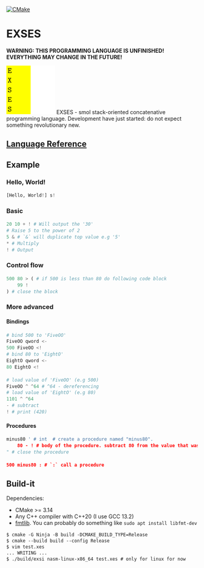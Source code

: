 [![CMake](https://github.com/EndeyshentLabs/EXSES/actions/workflows/cmake.yml/badge.svg)](https://github.com/EndeyshentLabs/EXSES/actions/workflows/cmake.yml)

# EXSES

**WARNING: THIS PROGRAMMING LANGUAGE IS UNFINISHED! EVERYTHING MAY CHANGE IN THE FUTURE!** 

<img src="./assets/logo1.png" alt="EXSES logp" width="128" />
EXSES - smol stack-oriented concatenative programming language. Development have just started: do not expect something revolutionary new.

## [Language Reference](./REFERENCE.md)

## Example

### Hello, World!

```python
[Hello, World!] s!
```

### Basic

```python
20 10 + ! # Will output the '30'
# Raise 5 to the power of 2
5 & # `&` will duplicate top value e.g '5'
* # Multiply
! # Output
```

### Control flow

```python
500 80 > ( # if 500 is less than 80 do following code block
    99 !
) # close the block
```

### More advanced

#### Bindings

```python
# bind 500 to 'FiveOO'
FiveOO qword <-
500 FiveOO <!
# bind 80 to 'EightO'
EightO qword <-
80 EightO <!

# load value of 'FiveOO' (e.g 500)
FiveOO ^ ^64 # ^64 - dereferencing
# load value of 'EightO' (e.g 80)
1101 ^ ^64
- # subtract
! # print (420)
```

#### Procedures

```python
minus80 ' # int  # create a procedure named "minus80".
    80 - ! # body of the procedure. subtract 80 from the value that was on top of the stack when procedure was invoked and print the result
" # close the procedure

500 minus80 : # `:` call a procedure
```

## Build-it

Dependencies:

- CMake >= 3.14
- Any C++ compiler with C++20 (I use GCC 13.2)
- [fmtlib](https://github.com/fmtlib/fmt). You can probably do something like `sudo apt install libfmt-dev`

```console
$ cmake -G Ninja -B build -DCMAKE_BUILD_TYPE=Release
$ cmake --build build --config Release
$ vim test.xes
... WRITING ...
$ ./build/exsi nasm-linux-x86_64 test.xes # only for linux for now
```
